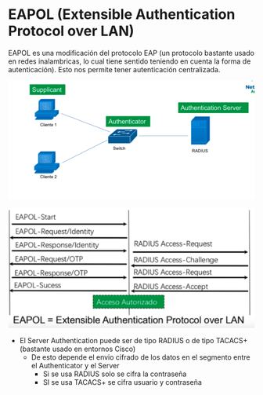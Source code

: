 # EAPOL (Extensible Authentication Protocol over LAN)

EAPOL es una modificación del protocolo EAP (un protocolo bastante usado en redes inalambricas, lo cual tiene sentido teniendo en cuenta la forma de autenticación). 
Esto nos permite tener autenticación centralizada.


![](_anexos_/Screenshot%20from%202024-01-05%2007-55-49.png)

![](_anexos_/Screenshot%20from%202024-01-05%2008-04-28.png)

- El Server Authentication puede ser de tipo RADIUS o de tipo TACACS+ (bastante usado en entornos Cisco)
	- De esto depende el envio cifrado de los datos  en el segmento entre el Authenticator y el Server
		- Si se usa RADIUS solo se cifra la contraseña
		- SI se usa TACACS+ se cifra usuario y contraseña